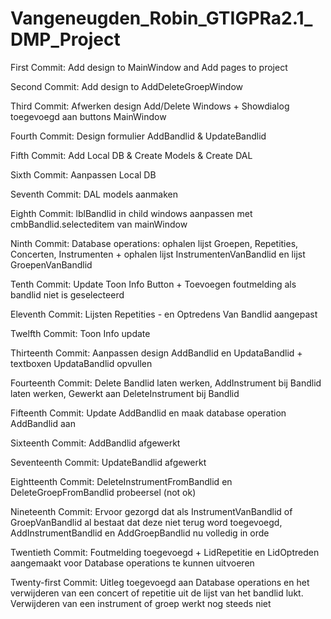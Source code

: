 <h1>Vangeneugden_Robin_GTIGPRa2.1_DMP_Project</h1>

<p>First Commit: Add design to MainWindow and Add pages to project</p>
<p>Second Commit: Add design to AddDeleteGroepWindow</p>
<p>Third Commit: Afwerken design Add/Delete Windows + Showdialog toegevoegd aan buttons MainWindow</p>
<p>Fourth Commit: Design formulier AddBandlid & UpdateBandlid</p>
<p>Fifth Commit: Add Local DB & Create Models & Create DAL</p>
<p>Sixth Commit: Aanpassen Local DB</p>
<p>Seventh Commit: DAL models aanmaken</p>
<p>Eighth Commit: lblBandlid in child windows aanpassen met cmbBandlid.selecteditem van mainWindow</p>
<p>Ninth Commit: Database operations: ophalen lijst Groepen, Repetities, Concerten, Instrumenten + ophalen lijst InstrumentenVanBandlid en lijst GroepenVanBandlid</p>
<p>Tenth Commit: Update Toon Info Button + Toevoegen foutmelding als bandlid niet is geselecteerd</p>
<p>Eleventh Commit: Lijsten Repetities - en Optredens Van Bandlid aangepast</p>
<p>Twelfth Commit: Toon Info update</p>
<p>Thirteenth Commit: Aanpassen design AddBandlid en UpdataBandlid + textboxen UpdataBandlid opvullen</p>
<p>Fourteenth Commit: Delete Bandlid laten werken, AddInstrument bij Bandlid laten werken, Gewerkt aan DeleteInstrument bij Bandlid</p>
<p>Fifteenth Commit: Update AddBandlid en maak database operation AddBandlid aan</p>
<p>Sixteenth Commit: AddBandlid afgewerkt</p>
<p>Seventeenth Commit: UpdateBandlid afgewerkt</p>
<p>Eightteenth Commit: DeleteInstrumentFromBandlid en DeleteGroepFromBandlid probeersel (not ok)</p>
<p>Nineteenth Commit: Ervoor gezorgd dat als InstrumentVanBandlid of GroepVanBandlid al bestaat dat deze niet terug word toegevoegd, AddInstrumentBandlid en AddGroepBandlid nu volledig in orde</p>
<p>Twentieth Commit: Foutmelding toegevoegd + LidRepetitie en LidOptreden aangemaakt voor Database operations te kunnen uitvoeren </p>
<p>Twenty-first Commit: Uitleg toegevoegd aan Database operations en het verwijderen van een concert of repetitie uit de lijst van het bandlid lukt. Verwijderen van een instrument of groep werkt nog steeds niet</p>